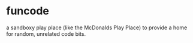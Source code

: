 funcode
=======

a sandboxy play place (like the McDonalds Play Place) to provide a home for random, unrelated code bits.
